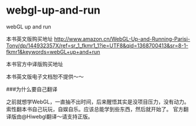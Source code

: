 webgl-up-and-run
================

webGL up and run

本书英文版购买地址
http://www.amazon.cn/WebGL-Up-and-Running-Parisi-Tony/dp/144932357X/ref=sr_1_fkmr1_1?ie=UTF8&qid=1368700413&sr=8-1-fkmr1&keywords=webGL+up+and+run


本书官方中译版购买地址

本书英文版电子文档恕不提供～～


###为什么要自己翻译

之前就想学WebGL，一直抽不出时间，后来醒悟其实是没项目压力，没有动力。索性翻本书自己玩玩，自娱自乐。应该总能学到些东西，然后就开始了。
官方翻译版由@Hiwebgl翻译～请支持正版。

